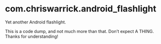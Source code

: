 com.chriswarrick.android_flashlight
===================================

Yet another Android flashlight.

This is a code dump, and not much more than that.  Don’t expect A THING.  Thanks for understanding!
